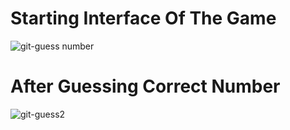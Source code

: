 # Starting Interface Of The Game
![git-guess number](https://github.com/ManjeshYdv/Guess-The--Number-Game/assets/118842806/b808640b-6417-41a8-a018-cbda84864302)
# After Guessing Correct Number
![git-guess2](https://github.com/ManjeshYdv/Guess-The--Number-Game/assets/118842806/97d4cee1-73c7-42a8-9cc3-1e87c36c0aed)

